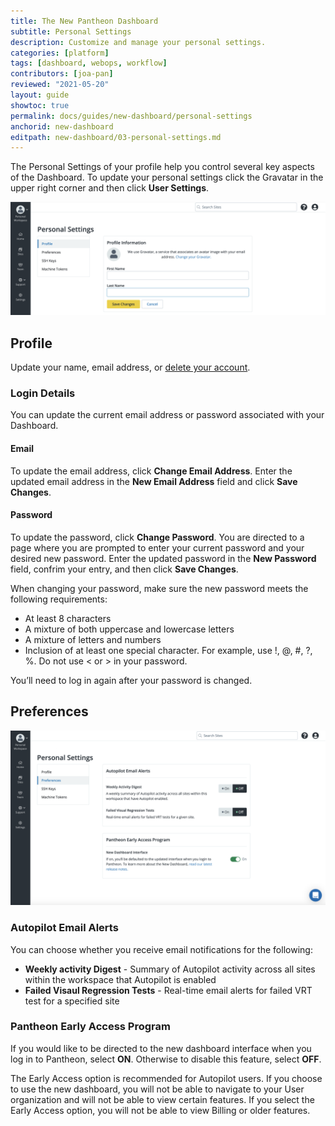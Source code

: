 ```yaml
---
title: The New Pantheon Dashboard
subtitle: Personal Settings
description: Customize and manage your personal settings.
categories: [platform]
tags: [dashboard, webops, workflow]
contributors: [joa-pan]
reviewed: "2021-05-20"
layout: guide
showtoc: true
permalink: docs/guides/new-dashboard/personal-settings
anchorid: new-dashboard
editpath: new-dashboard/03-personal-settings.md
---
```




The Personal Settings of your profile help you control several key aspects of the Dashboard. To update your personal settings click the Gravatar in the upper right corner and then click **User Settings**.

![A screenshot of the Personal Settings page](../../../images/dashboard/new-dashboard/personal-settings-profile.png)

## Profile

Update your name, email address, or [delete your account](/delete-account).  

### Login Details
You can update the current email address or password associated with your Dashboard. 

#### Email
To update the email address, click **Change Email Address**. Enter the updated email address in the **New Email Address** field and click **Save Changes**.

#### Password
To update the password, click **Change Password**. You are directed to a page where you are prompted to enter your current password and your desired new password. Enter the updated password in the **New Password** field, confrim your entry, and then click **Save Changes**.

When changing your password, make sure the new password meets the following requirements:

* At least 8 characters
* A mixture of both uppercase and lowercase letters
* A mixture of letters and numbers
* Inclusion of at least one special character. For example, use !, @, #, ?, %. Do not use < or > in your password.

You’ll need to log in again after your password is changed.

## Preferences

![A screenshot of a the Personal Settings Preferences page](../../../images/dashboard/new-dashboard/personal-settings-preferences.png)

### Autopilot Email Alerts
You can choose whether you receive email notifications for the following:
* **Weekly activity Digest** - Summary of Autopilot activity across all sites within the workspace that Autopilot is enabled
* **Failed Visaul Regression Tests** - Real-time email alerts for failed VRT test for a specified site  

### Pantheon Early Access Program

If you would like to be directed to the new dashboard interface when you log in to Pantheon, select **ON**. Otherwise to disable this feature, select **OFF**. 

The Early Access option is recommended for Autopilot users. If you choose to use the new dashboard, you will not be able to navigate to your User organization and will not be able to view certain features. If you select the Early Access option, you will not be able to view Billing or older features.